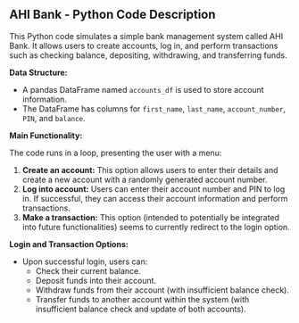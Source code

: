 ## AHI Bank - Python Code Description

This Python code simulates a simple bank management system called AHI Bank. It allows users to create accounts, log in, and perform transactions such as checking balance, depositing, withdrawing, and transferring funds.

**Data Structure:**

* A pandas DataFrame named `accounts_df` is used to store account information. 
* The DataFrame has columns for `first_name`, `last_name`, `account_number`, `PIN`, and `balance`.

**Main Functionality:**

The code runs in a loop, presenting the user with a menu:

1. **Create an account:** This option allows users to enter their details and create a new account with a randomly generated account number.
2. **Log into account:** Users can enter their account number and PIN to log in. If successful, they can access their account information and perform transactions.
3. **Make a transaction:** This option (intended to potentially be integrated into future functionalities) seems to currently redirect to the login option.

**Login and Transaction Options:**

* Upon successful login, users can:
    * Check their current balance.
    * Deposit funds into their account.
    * Withdraw funds from their account (with insufficient balance check).
    * Transfer funds to another account within the system (with insufficient balance check and update of both accounts).

